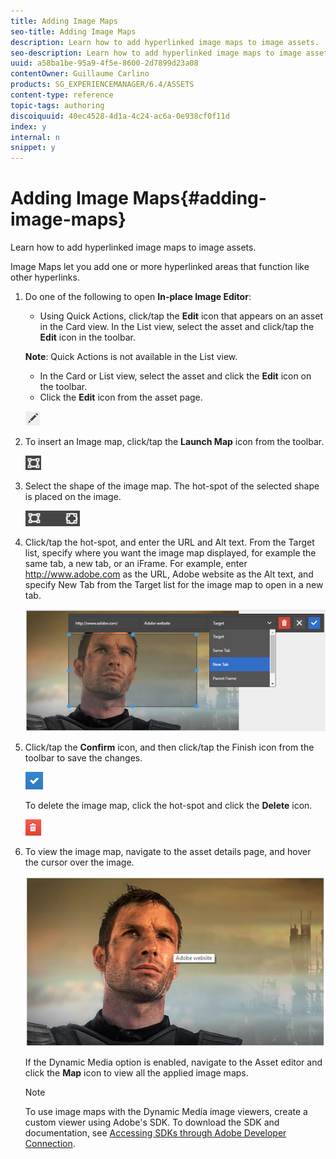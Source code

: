 ```yaml
---
title: Adding Image Maps
seo-title: Adding Image Maps
description: Learn how to add hyperlinked image maps to image assets.
seo-description: Learn how to add hyperlinked image maps to image assets.
uuid: a58ba1be-95a9-4f5e-8600-2d7899d23a08
contentOwner: Guillaume Carlino
products: SG_EXPERIENCEMANAGER/6.4/ASSETS
content-type: reference
topic-tags: authoring
discoiquuid: 40ec4528-4d1a-4c24-ac6a-0e938cf0f11d
index: y
internal: n
snippet: y
---
```


# Adding Image Maps{#adding-image-maps}

Learn how to add hyperlinked image maps to image assets.

Image Maps let you add one or more hyperlinked areas that function like other hyperlinks.

1. Do one of the following to open **In-place Image Editor**:

    * Using Quick Actions, click/tap the **Edit** icon that appears on an asset in the Card view. In the List view, select the asset and click/tap the **Edit** icon in the toolbar.

   **Note**: Quick Actions is not available in the List view.

    * In the Card or List view, select the asset and click the **Edit** icon on the toolbar.
    * Click the **Edit** icon from the asset page.

   ![](assets/chlimage_1-429.png)

1. To insert an Image map, click/tap the **Launch Map** icon from the toolbar.

   ![](assets/chlimage_1-430.png)

1. Select the shape of the image map. The hot-spot of the selected shape is placed on the image.

   ![](assets/chlimage_1-431.png)

1. Click/tap the hot-spot, and enter the URL and Alt text. From the Target list, specify where you want the image map displayed, for example the same tab, a new tab, or an iFrame. For example, enter http://www.adobe.com as the URL, Adobe website as the Alt text, and specify New Tab from the Target list for the image map to open in a new tab.

   ![](assets/chlimage_1-432.png)

1. Click/tap the **Confirm** icon, and then click/tap the Finish icon from the toolbar to save the changes.

   ![](assets/chlimage_1-433.png)

   To delete the image map, click the hot-spot and click the **Delete** icon.

   ![](assets/chlimage_1-434.png)

1. To view the image map, navigate to the asset details page, and hover the cursor over the image.

   ![](assets/chlimage_1-435.png)

   If the Dynamic Media option is enabled, navigate to the Asset editor and click the **Map** icon to view all the applied image maps.

   >[!NOTE]
   >
   >To use image maps with the Dynamic Media image viewers, create a custom viewer using Adobe's SDK. To download the SDK and documentation, see [Accessing SDKs through Adobe Developer Connection](http://help.adobe.com/en_US/scene7/using/WSd4272150f67705c11b002eec12fcba4dee6-8000.html).

